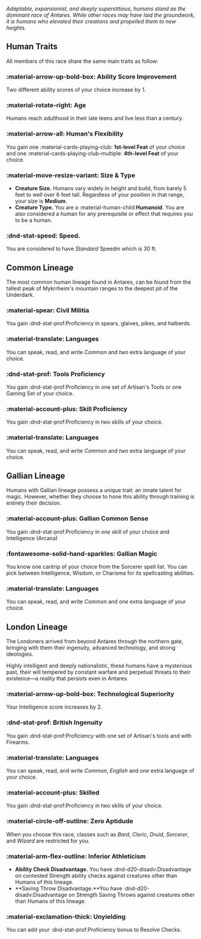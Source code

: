 *Adaptable, expansionist, and deeply superstitious, humans stand as the dominant race of Antares. While other races may have laid the groundwork, it is humans who elevated their creations and propelled them to new heights.*

## Human Traits
All members of this race share the same main traits as follow:

### :material-arrow-up-bold-box: Ability Score Improvement
Two different ability scores of your choice increase by 1.

### :material-rotate-right: Age
Humans reach adulthood in their late teens and live less than a century.

### :material-arrow-all: Human's Flexibility
You gain one :material-cards-playing-club: **1st-level Feat** of your choice and one :material-cards-playing-club-multiple: **4th-level Feat** of your choice. 

### :material-move-resize-variant: Size & Type
- **Creature Size.** Humans vary widely in height and build, from barely 5 feet to well over 6 feet tall. Regardless of your position in that range, your size is **Medium**.
- **Creature Type.** You are a :material-human-child:**Humanoid**. You are also considered a human for any prerequisite or effect that requires you to be a human.

### :dnd-stat-speed: Speed.
You are considered to have *Standard* Speedm which is 30 ft.

## Common Lineage

The most common human lineage found in Antares, can be found from the tallest peak of Mykrrheim's mountain ranges to the deepest pit of the Underdark.

### :material-spear: Civil Militia
You gain :dnd-stat-prof:Proficiency in spears, glaives, pikes, and halberds.

### :material-translate: Languages
You can speak, read, and write *Common* and *two* extra language of your choice.

### :dnd-stat-prof: Tools Proficiency
You gain :dnd-stat-prof:Proficiency in one set of Artisan's Tools or one Gaming Set of your choice.

### :material-account-plus: Skill Proficiency
You gain :dnd-stat-prof:Proficiency in two skills of your choice.

### :material-translate: Languages
You can speak, read, and write *Common* and *two* extra language of your choice.

## Gallian Lineage

Humans with Gallian lineage possess a unique trait: an innate talent for magic. However, whether they choose to hone this ability through training is entirely their decision.

### :material-account-plus: Gallian Common Sense
You gain :dnd-stat-prof:Proficiency in *one* skill of your choice and Intelligence (Arcana)

### :fontawesome-solid-hand-sparkles: Gallian Magic
You know one cantrip of your choice from the Sorcerer spell list. You can pick between Intelligence, Wisdom, or Charisma for its spellcasting abilities.

### :material-translate: Languages
You can speak, read, and write *Common* and *one* extra language of your choice.

## London Lineage

The Londoners arrived from beyond Antares through the northern gate, bringing with them their ingenuity, advanced technology, and strong ideologies. 

Highly intelligent and deeply nationalistic, these humans have a mysterious past, their will tempered by constant warfare and perpetual threats to their existence—a reality that persists even in Antares.

### :material-arrow-up-bold-box: Technological Superiority
Your Intelligence score increases by 2. 

### :dnd-stat-prof: British Ingenuity
You gain :dnd-stat-prof:Proficiency with one set of Artisan's tools and with Firearms.

### :material-translate: Languages
You can speak, read, and write *Common*, *English* and *one* extra language of your choice.

### :material-account-plus: Skilled
You gain :dnd-stat-prof:Proficiency in two skills of your choice.

### :material-circle-off-outline: Zero Aptidude
When you choose this race, classes such as *Bard*, *Cleric*, *Druid*, *Sorcerer*, and *Wizard* are restricted for you.

### :material-arm-flex-outline: Inferior Athleticism

- **Ability Check Disadvantage.** You have :dnd-d20-disadv:Disadvantage on contested Strength ability checks against creatures other than Humans of this lineage.
- **Saving Throw Disadvantage.**You have :dnd-d20-disadv:Disadvantage on Strength Saving Throws against creatures other than Humans of this lineage.

### :material-exclamation-thick: Unyielding 
You can add your :dnd-stat-prof:Proficiency bonus to Resolve Checks.
